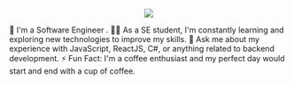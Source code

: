 <!-- Typing SVG by DenverCoder1 - https://github.com/DenverCoder1/readme-typing-svg -->
<p align="center">
  <a href="https://github.com/DenverCoder1/readme-typing-svg"><img src="https://readme-typing-svg.herokuapp.com/?lines=Full-stack%20web%20developer;Always%20learning%20new%20things&font=Fira%20Code&center=true&width=440&height=45&color=f75c7e&vCenter=true&size=22"></a>
</p> 

🏢 I'm a Software Engineer .
👨‍💻 As a SE student, I'm constantly learning and exploring new technologies to improve my skills.
💬 Ask me about my experience with JavaScript, ReactJS, C#, or anything related to backend development.
⚡ Fun Fact: I'm a coffee enthusiast and my perfect day would start and end with a cup of coffee.
